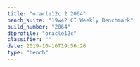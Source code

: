 ```yaml
---
title: "oracle12c 2 2064"
bench_suite: "19w42 CI Weekly Benchmark"
build_number: "2064"
dbprofile: "oracle12c"
classifier: ""
date: 2019-10-16T19:56:26
type: "bench"
---
```

